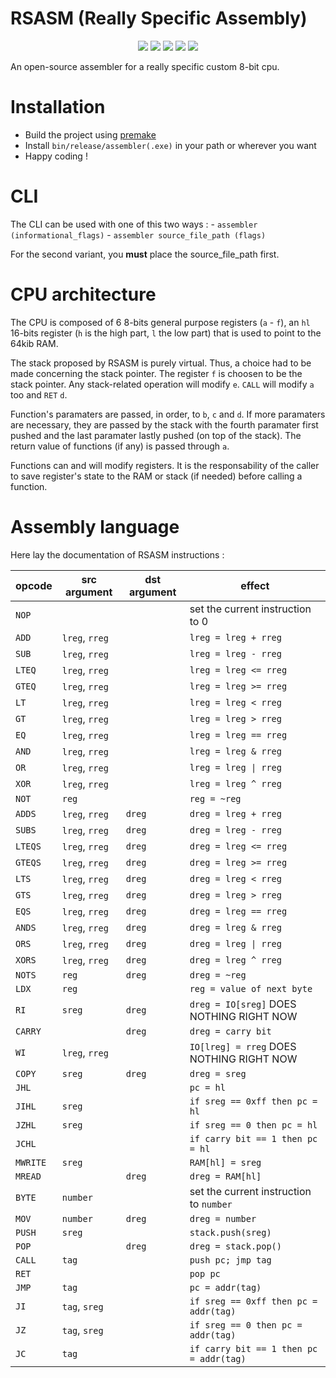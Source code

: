 # RSASM (Really Specific Assembly)

<p align="center">
	<img src="https://img.shields.io/badge/version-1.0.0-informational" />
	<img src="https://img.shields.io/badge/Windows-success-success" />
	<img src="https://img.shields.io/badge/Linux-not tested-important" />
	<img src="https://img.shields.io/badge/MacOS-success-success" />
	<img src="https://img.shields.io/badge/Tests-passed-success" />
</p>

An open-source assembler for a really specific custom 8-bit cpu.


# Installation
 - Build the project using [premake](https://premake.github.io/docs/Using-Premake)
 - Install `bin/release/assembler(.exe)` in your path or wherever you want
 - Happy coding !

# CLI
The CLI can be used with one of this two ways :
	- `assembler (informational_flags)`
	- `assembler source_file_path (flags)`

For the second variant, you **must** place the source_file_path first.


# CPU architecture
The CPU is composed of 6 8-bits general purpose registers (`a` - `f`), an `hl` 16-bits register (`h` is the high part, `l` the low part) that is used to point to the 64kib RAM.

The stack proposed by RSASM is purely virtual. Thus, a choice had to be made concerning the stack pointer. The register `f` is choosen to be the stack pointer. Any stack-related operation will modify `e`. `CALL` will modify `a` too and `RET` `d`.

Function's paramaters are passed, in order, to `b`, `c` and `d`. If more paramaters are necessary, they are passed by the stack with the fourth paramater first pushed and the last paramater lastly pushed (on top of the stack). The return value of functions (if any) is passed through `a`.

Functions can and will modify registers. It is the responsability of the caller to save register's state to the RAM or stack (if needed) before calling a function.


# Assembly language
Here lay the documentation of RSASM instructions :

|        opcode        |     src argument     |     dst argument     |        effect        |
|----------------------|----------------------|----------------------|----------------------|
| `NOP` |  |  | set the current instruction to 0 |
| `ADD` | `lreg`, `rreg` |  | `lreg = lreg + rreg` |
| `SUB` | `lreg`, `rreg` |  | `lreg = lreg - rreg` |
| `LTEQ` | `lreg`, `rreg` |  | `lreg = lreg <= rreg` |
| `GTEQ` | `lreg`, `rreg` |  | `lreg = lreg >= rreg` |
| `LT` | `lreg`, `rreg` |  | `lreg = lreg < rreg` |
| `GT` | `lreg`, `rreg` |  | `lreg = lreg > rreg` |
| `EQ` | `lreg`, `rreg` |  | `lreg = lreg == rreg` |
| `AND` | `lreg`, `rreg` |  | `lreg = lreg & rreg` |
| `OR` | `lreg`, `rreg` |  | `lreg = lreg \| rreg` | 
| `XOR` | `lreg`, `rreg` |  | `lreg = lreg ^ rreg` |
| `NOT` | `reg` |  | `reg = ~reg` |
| `ADDS` | `lreg`, `rreg` | `dreg` | `dreg = lreg + rreg` |
| `SUBS` | `lreg`, `rreg` | `dreg` | `dreg = lreg - rreg` |
| `LTEQS` | `lreg`, `rreg` | `dreg` | `dreg = lreg <= rreg` |
| `GTEQS` | `lreg`, `rreg` | `dreg` | `dreg = lreg >= rreg` |
| `LTS` | `lreg`, `rreg` | `dreg` | `dreg = lreg < rreg` |
| `GTS` | `lreg`, `rreg` | `dreg` | `dreg = lreg > rreg` |
| `EQS` | `lreg`, `rreg` | `dreg` | `dreg = lreg == rreg` |
| `ANDS` | `lreg`, `rreg` | `dreg` | `dreg = lreg & rreg` |
| `ORS` | `lreg`, `rreg` | `dreg` | `dreg = lreg \| rreg` | 
| `XORS` | `lreg`, `rreg` | `dreg` | `dreg = lreg ^ rreg` |
| `NOTS` | `reg` | `dreg` | `dreg = ~reg` |
| `LDX` | `reg` |  | `reg = value of next byte` |
| `RI` | `sreg` | `dreg` | `dreg = IO[sreg]` DOES NOTHING RIGHT NOW |
| `CARRY` |  | `dreg` | `dreg = carry bit` |
| `WI` | `lreg`, `rreg` |  | `IO[lreg] = rreg` DOES NOTHING RIGHT NOW |
| `COPY` | `sreg` | `dreg` | `dreg = sreg` |
| `JHL` |  |  | `pc = hl` |
| `JIHL` | `sreg` |  | `if sreg == 0xff then pc = hl` |
| `JZHL` | `sreg` |  | `if sreg == 0 then pc = hl` |
| `JCHL` |  |  | `if carry bit == 1 then pc = hl` |
| `MWRITE` | `sreg` |  | `RAM[hl] = sreg` |
| `MREAD` |  | `dreg` | `dreg = RAM[hl]` |
| `BYTE` | `number` |  | set the current instruction to `number` |
| `MOV` | `number` | `dreg` | `dreg = number` |
| `PUSH` | `sreg` |  | `stack.push(sreg)` |
| `POP` |  | `dreg` | `dreg = stack.pop()` |
| `CALL` | `tag` |  | `push pc; jmp tag` |
| `RET` |  |  | `pop pc` |
| `JMP` | `tag` |  | `pc = addr(tag)` |
| `JI` | `tag`, `sreg` |  | `if sreg == 0xff then pc = addr(tag)` |
| `JZ` | `tag`, `sreg` |  | `if sreg == 0 then pc = addr(tag)` |
| `JC` | `tag` |  | `if carry bit == 1 then pc = addr(tag)` |